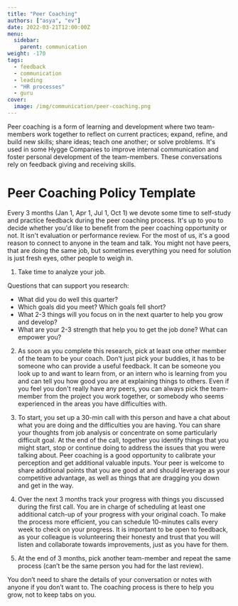 ```yaml
---
title: "Peer Coaching"
authors: ["asya", "ev"]
date: 2022-03-21T12:00:00Z
menu:
  sidebar:
    parent: communication
weight: -170
tags:
  - feedback
  - communication
  - leading
  - "HR processes"
  - guru
cover:
  image: /img/communication/peer-coaching.png
---
```


Peer coaching is a form of learning and development where two team-members work together to reflect on current practices; expand, refine, and build new skills; share ideas; teach one another; or solve problems. It's used in some Hygge Companies to improve internal communication and foster personal development of the team-members. These conversations rely on feedback giving and receiving skills.

# Peer Coaching Policy Template

Every 3 months (Jan 1, Apr 1, Jul 1, Oct 1) we devote some time to self-study and practice feedback during the peer coaching process. It's up to you to decide whether you'd like to benefit from the peer coaching opportunity or not. It isn't evaluation or performance review. For the most of us, it's a good reason to connect to anyone in the team and talk. You might not have peers, that are doing the same job, but sometimes everything you need for solution is just fresh eyes, other people to weigh in.

1. Take time to analyze your job.

Questions that can support you research:

- What did you do well this quarter?
- Which goals did you meet? Which goals fell short?
- What 2-3 things will you focus on in the next quarter to help you grow and develop?
- What are your 2-3 strength that help you to get the job done? What can empower you?

2. As soon as you complete this research, pick at least one other member of the team to be your coach. Don't just pick your buddies, it has to be someone who can provide a useful feedback. It can be someone you look up to and want to learn from, or an intern who is learning from you and can tell you how good you are at explaining things to others. Even if you feel you don't really have any peers, you can always pick the team-member from the project you work together, or somebody who seems experienced in the areas you have difficulties with.

3. To start, you set up a 30-min call with this person and have a chat about what you are doing and the difficulties you are having. You can share your thoughts from job analysis or concentrate on some particularly difficult goal. At the end of the call, together you identify things that you might start, stop or continue doing to address the issues that you were talking about. Peer coaching is a good opportunity to calibrate your perception and get additional valuable inputs. Your peer is welcome to share additional points that you are good at and should leverage as your competitive advantage, as well as things that are dragging you down and get in the way.

4. Over the next 3 months track your progress with things you discussed during the first call. You are in charge of scheduling at least one additional catch-up of your progress with your original coach. To make the process more efficient, you can schedule 10-minutes calls every week to check on your progress. It is important to be open to feedback, as your colleague is volunteering their honesty and trust that you will listen and collaborate towards improvements, just as you have for them.

5. At the end of 3 months, pick another team-member and repeat the same process (can’t be the same person you had for the last review).

You don’t need to share the details of your conversation or notes with anyone if you don’t want to. The coaching process is there to help you grow, not to keep tabs on you.
